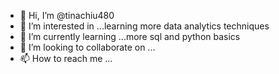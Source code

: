 - 👋 Hi, I’m @tinachiu480
- 👀 I’m interested in ...learning more data analytics techniques
- 🌱 I’m currently learning ...more sql and python basics
- 💞️ I’m looking to collaborate on ...
- 📫 How to reach me ...

<!---
tinachiu480/tinachiu480 is a ✨ special ✨ repository because its `README.md` (this file) appears on your GitHub profile.
You can click the Preview link to take a look at your changes.
--->
